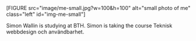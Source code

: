 <div class="byline">
    [FIGURE src="image/me-small.jpg?w=100&h=100" alt="small photo of me" class="left" id="img-me-small"]
    <p>Simon Wallin is studying at BTH. Simon is taking the course Teknisk webbdesign och användbarhet.</p>
</div>
